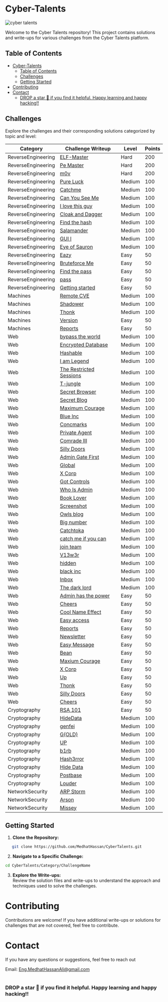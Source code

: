 # Cyber-Talents
![cyber talents](https://cybertalents.com/images/logo-footer.png)

Welcome to the Cyber Talents repository! This project contains solutions and write-ups for various challenges from the Cyber Talents platform.

## Table of Contents

- [Cyber-Talents](#cyber-talents)
  - [Table of Contents](#table-of-contents)
  - [Challenges](#challenges)
  - [Getting Started](#getting-started)
- [Contributing](#contributing)
- [Contact](#contact)
    - [DROP a star 🌟 if you find it helpful. Happy learning and happy hacking‼️](#drop-a-star--if-you-find-it-helpful-happy-learning-and-happy-hacking️)

## Challenges
Explore the challenges and their corresponding solutions categorized by topic and level:

| Category          | Challenge Writeup                                                                 | Level  | Points |
|-------------------|---------------------------------------------------------------------------|--------|--------|
| ReverseEngineering | [ELF-Master](ReverseEngineering/ELF-Master/Findings.md)                   | Hard   | 200    |
| ReverseEngineering | [Pe Master](ReverseEngineering/pe-master/Findings.md)                     | Hard   | 200    |
| ReverseEngineering | [m0v](ReverseEngineering/m0v/Findings.md)                                 | Hard   | 200    |
| ReverseEngineering | [Pure Luck](ReverseEngineering/Pure-Luck/Findings.md)                     | Medium | 100    |
| ReverseEngineering | [Catchme](ReverseEngineering/Catchme/Findings.md)                         | Medium | 100    |
| ReverseEngineering | [Can You See Me](ReverseEngineering/CanYouSeeMe/Findings.md)              | Medium | 100    |
| ReverseEngineering | [I love this guy](ReverseEngineering/Ilovethisguy/Findings.md)            | Medium | 100    |
| ReverseEngineering | [Cloak and Dagger](ReverseEngineering/CloakandDagger/Findings.md)         | Medium | 100    |
| ReverseEngineering | [Find the hash](ReverseEngineering/Find-the-hash/Findings.md)             | Medium | 100    |
| ReverseEngineering | [Salamander](ReverseEngineering/salamander/Findings.md)                   | Medium | 100    |
| ReverseEngineering | [GUI I](ReverseEngineering/GUI_I/Findings.md)                             | Medium | 100    |
| ReverseEngineering | [Eye of Sauron](ReverseEngineering/EyeofSauron/Findings.md)               | Medium | 100    |
| ReverseEngineering | [Eazy](ReverseEngineering/Eazy/Findings.md)                               | Easy   | 50     |
| ReverseEngineering | [Bruteforce Me](ReverseEngineering/Bruteforce%20Me/Findings.md)           | Easy   | 50     |
| ReverseEngineering | [Find the pass](ReverseEngineering/Find%20the%20Pass/Findings.md)         | Easy   | 50     |
| ReverseEngineering | [pass](ReverseEngineering/pass/Findings.md)                               | Easy   | 50     |
| ReverseEngineering | [Getting started](ReverseEngineering/getting-started/Findings.md)         | Easy   | 50     |
| Machines           | [Remote CVE](Machines/remote-CVE/Findings.md)                             | Medium | 100    |
| Machines           | [Shadower](Machines/shadower/Findings.md)                                 | Medium | 100    |
| Machines           | [Thonk](Machines/Thonk/Findings.md)                                       | Medium | 100    |
| Machines           | [Version](Machines/version/Findings.md)                                   | Easy   | 50     |
| Machines           | [Reports](Machines/reports/Findings.md)                                   | Easy   | 50     |
| Web                | [bypass the world](Web/bypasstheworld/Findings.md)                        | Medium | 100    |
| Web                | [Encrypted Database](Web/EncryptedDatabase/Findings.md)                   | Medium | 100    |
| Web                | [Hashable](Web/Hashable/Findings.md)                                      | Medium | 100    |
| Web                | [I am Legend](Web/IamLegend/Findings.md)                                  | Medium | 100    |
| Web                | [The Restricted Sessions](Web/TheRestrictedSessions/Findings.md)          | Medium | 100    |
| Web                | [T-jungle](Web/T-jungle/Findings.md)                                      | Medium | 100    |
| Web                | [Secret Browser](Web/SecretBrowser/Findings.md)                           | Medium | 100    |
| Web                | [Secret Blog](Web/SecretBlog/Findings.md)                                 | Medium | 100    |
| Web                | [Maximum Courage](Web/MaximumCourage/Findings.md)                         | Medium | 100    |
| Web                | [Blue Inc](Web/blue-inc/Findings.md)                                      | Medium | 100    |
| Web                | [Concmarks](Web/concmarks/Findings.md)                                    | Medium | 100    |
| Web                | [Private Agent](Web/private-agent/Findings.md)                            | Medium | 100    |
| Web                | [Comrade III](Web/comrade-iii/Findings.md)                                | Medium | 100    |
| Web                | [Silly Doors](Web/silly-doors/Findings.md)                                | Medium | 100    |
| Web                | [Admin Gate First](Web/admin-gate-first/Findings.md)                      | Medium | 100    |
| Web                | [Global](Web/global/Findings.md)                                          | Medium | 100    |
| Web                | [X Corp](Web/x-corp/Findings.md)                                          | Medium | 100    |
| Web                | [Got Controls](Web/got-controls/Findings.md)                              | Medium | 100    |
| Web                | [Who Is Admin](Web/WhoIsAdmin/Findings.md)                                | Medium | 100    |
| Web                | [Book Lover](Web/book-lover/Findings.md)                                  | Medium | 100    |
| Web                | [Screenshot](Web/screenshot/Findings.md)                                  | Medium | 100    |
| Web                | [Owls blog](Web/owls-blog/Findings.md)                                    | Medium | 100    |
| Web                | [Big number](Web/big-number/Findings.md)                                  | Medium | 100    |
| Web                | [Catchtoka](Web/catchtoka/Findings.md)                                    | Medium | 100    |
| Web                | [catch me if you can](Web/catch-me-if-you-can/Findings.md)                | Medium | 100    |
| Web                | [join team](Web/join-team/Findings.md)                                    | Medium | 100    |
| Web                | [V13w3r](Web/v13w3r/Findings.md)                                          | Medium | 100    |
| Web                | [hidden](Web/hidden/Findings.md)                                          | Medium | 100    |
| Web                | [black inc](Web/black-inc/Findings.md)                                    | Medium | 100    |
| Web                | [Inbox](Web/Inbox/Findings.md)                                            | Medium | 100    |
| Web                | [The dark lord](Web/the-dark-lord/Findings.md)                            | Medium | 100    |
| Web                | [Admin has the power](Web/Adminhasthepower/Findings.md)                   | Easy   | 50     |
| Web                | [Cheers](Web/Cheers/Findings.md)                                          | Easy   | 50     |
| Web                | [Cool Name Effect](Web/CoolNameEffect/Findings.md)                        | Easy   | 50     |
| Web                | [Easy access](Web/EasyAccess/Findings.md)                                 | Easy   | 50     |
| Web                | [Reports](Web/reports/Findings.md)                                        | Easy   | 50     |
| Web                | [Newsletter](Web/Newsletter/Findings.md)                                  | Easy   | 50     |
| Web                | [Easy Message](Web/easy-message/Findings.md)                              | Easy   | 50     |
| Web                | [Bean](Web/bean/Findings.md)                                              | Easy   | 50     |
| Web                | [Maxium Courage](Web/MaximumCourage/Findings.md)                         | Easy   | 50     |
| Web                | [X Corp](Web/x-corp/Findings.md)                                          | Easy   | 50     |
| Web                | [Up](Web/up/Findings.md)                                                 | Easy   | 50     |
| Web                | [Thonk](Web/thonk/Findings.md)                                           | Easy   | 50     |
| Web                | [Silly Doors](Web/silly-doors/Findings.md)                                | Easy   | 50     |
| Web                | [Cheers](Web/cheers/Findings.md)                                          | Easy   | 50     |
| Cryptography       | [RSA 101](Cryptography/RSA101/Findings.md)                                | Easy   | 50     |
| Cryptography       | [HideData](Cryptography/HideData/Findings.md)                             | Medium | 100    |
| Cryptography       | [genfei](Cryptography/genfei/Findings.md)                                 | Medium | 100    |
| Cryptography       | [G(OLD)](Cryptography/G(OLD)/Findings.md)                                 | Medium | 100    |
| Cryptography       | [UP](Cryptography/UP/Findings.md)                                         | Medium | 100    |
| Cryptography       | [b1rb](Cryptography/b1rb/Findings.md)                                     | Medium | 100    |
| Cryptography       | [Hash3rror](Cryptography/Hash3rror/Findings.md)                           | Medium | 100    |
| Cryptography       | [Hide Data](Cryptography/HideData/Findings.md)                            | Medium | 100    |
| Cryptography       | [Postbase](Cryptography/Postbase/Findings.md)                             | Medium | 100    |
| Cryptography       | [Louder](Cryptography/Louder/Findings.md)                                 | Medium | 100    |
| NetworkSecurity    | [ARP Storm](NetworkSecurity/ARP%20Storm/Findings.md)                      | Medium | 100    |
| NetworkSecurity    | [Arson](NetworkSecurity/Arson/Findings.md)                                | Medium | 100    |
| NetworkSecurity    | [Missey](NetworkSecurity/Missey/Findings.md)                              | Medium | 100    |

    
## Getting Started

1. **Clone the Repository:**
```bash
   git clone https://github.com/MedhatHassan/CyberTalents.git
```
2. **Navigate to a Specific Challenge:**
```bash
cd CyberTalents/Category/ChallengeName
```
3. **Explore the Write-ups:** <br>
Review the solution files and write-ups to understand the approach and techniques used to solve the challenges.

# Contributing
Contributions are welcome! If you have additional write-ups or solutions for challenges that are not covered, feel free to contribute.

# Contact
If you have any questions or suggestions, feel free to reach out

Email: Eng.MedhatHassanAli@gmail.com <br><br>
### DROP a star 🌟 if you find it helpful. Happy learning and happy hacking‼️
